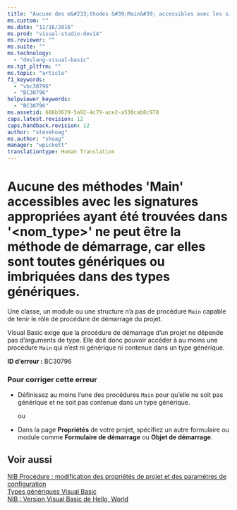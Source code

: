 ```yaml
---
title: "Aucune des m&#233;thodes &#39;Main&#39; accessibles avec les signatures appropri&#233;es ayant &#233;t&#233; trouv&#233;es dans &#39;&lt;nom_type&gt;&#39; ne peut &#234;tre la m&#233;thode de d&#233;marrage, car elles sont toutes g&#233;n&#233;riques ou imbriqu&#233;es dans des types g&#233;n&#233;riques. | Microsoft Docs"
ms.custom: ""
ms.date: "11/16/2016"
ms.prod: "visual-studio-dev14"
ms.reviewer: ""
ms.suite: ""
ms.technology: 
  - "devlang-visual-basic"
ms.tgt_pltfrm: ""
ms.topic: "article"
f1_keywords: 
  - "vbc30796"
  - "BC30796"
helpviewer_keywords: 
  - "BC30796"
ms.assetid: 606b3629-5a92-4c79-ace2-a530cab8c978
caps.latest.revision: 12
caps.handback.revision: 12
author: "stevehoag"
ms.author: "shoag"
manager: "wpickett"
translationtype: Human Translation
---
```

# Aucune des m&#233;thodes &#39;Main&#39; accessibles avec les signatures appropri&#233;es ayant &#233;t&#233; trouv&#233;es dans &#39;&lt;nom_type&gt;&#39; ne peut &#234;tre la m&#233;thode de d&#233;marrage, car elles sont toutes g&#233;n&#233;riques ou imbriqu&#233;es dans des types g&#233;n&#233;riques.
Une classe, un module ou une structure n’a pas de procédure `Main` capable de tenir le rôle de procédure de démarrage du projet.  
  
 Visual Basic exige que la procédure de démarrage d’un projet ne dépende pas d’arguments de type. Elle doit donc pouvoir accéder à au moins une procédure `Main` qui n’est ni générique ni contenue dans un type générique.  
  
 **ID d’erreur :** BC30796  
  
### Pour corriger cette erreur  
  
-   Définissez au moins l’une des procédures `Main` pour qu’elle ne soit pas générique et ne soit pas contenue dans un type générique.  
  
     ou  
  
-   Dans la page **Propriétés** de votre projet, spécifiez un autre formulaire ou module comme **Formulaire de démarrage** ou **Objet de démarrage**.  
  
## Voir aussi  
 [NIB Procédure : modification des propriétés de projet et des paramètres de configuration](http://msdn.microsoft.com/fr-fr/e7184bc5-2f2b-4b4f-aa9a-3ecfcbc48b67)   
 [Types génériques Visual Basic](../../visual-basic/programming-guide/language-features/data-types/generic-types.md)   
 [NIB : Version Visual Basic de Hello, World](http://msdn.microsoft.com/fr-fr/9d030b60-e148-4366-a462-69532f02294c)